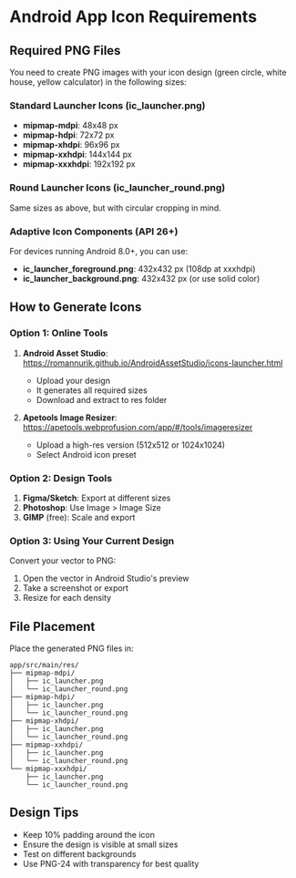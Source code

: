 # Android App Icon Requirements

## Required PNG Files

You need to create PNG images with your icon design (green circle, white house, yellow calculator) in the following sizes:

### Standard Launcher Icons (ic_launcher.png)
- **mipmap-mdpi**: 48x48 px
- **mipmap-hdpi**: 72x72 px  
- **mipmap-xhdpi**: 96x96 px
- **mipmap-xxhdpi**: 144x144 px
- **mipmap-xxxhdpi**: 192x192 px

### Round Launcher Icons (ic_launcher_round.png)
Same sizes as above, but with circular cropping in mind.

### Adaptive Icon Components (API 26+)
For devices running Android 8.0+, you can use:
- **ic_launcher_foreground.png**: 432x432 px (108dp at xxxhdpi)
- **ic_launcher_background.png**: 432x432 px (or use solid color)

## How to Generate Icons

### Option 1: Online Tools
1. **Android Asset Studio**: https://romannurik.github.io/AndroidAssetStudio/icons-launcher.html
   - Upload your design
   - It generates all required sizes
   - Download and extract to res folder

2. **Apetools Image Resizer**: https://apetools.webprofusion.com/app/#/tools/imageresizer
   - Upload a high-res version (512x512 or 1024x1024)
   - Select Android icon preset

### Option 2: Design Tools
1. **Figma/Sketch**: Export at different sizes
2. **Photoshop**: Use Image > Image Size
3. **GIMP** (free): Scale and export

### Option 3: Using Your Current Design
Convert your vector to PNG:
1. Open the vector in Android Studio's preview
2. Take a screenshot or export
3. Resize for each density

## File Placement
Place the generated PNG files in:
```
app/src/main/res/
├── mipmap-mdpi/
│   ├── ic_launcher.png
│   └── ic_launcher_round.png
├── mipmap-hdpi/
│   ├── ic_launcher.png
│   └── ic_launcher_round.png
├── mipmap-xhdpi/
│   ├── ic_launcher.png
│   └── ic_launcher_round.png
├── mipmap-xxhdpi/
│   ├── ic_launcher.png
│   └── ic_launcher_round.png
└── mipmap-xxxhdpi/
    ├── ic_launcher.png
    └── ic_launcher_round.png
```

## Design Tips
- Keep 10% padding around the icon
- Ensure the design is visible at small sizes
- Test on different backgrounds
- Use PNG-24 with transparency for best quality
